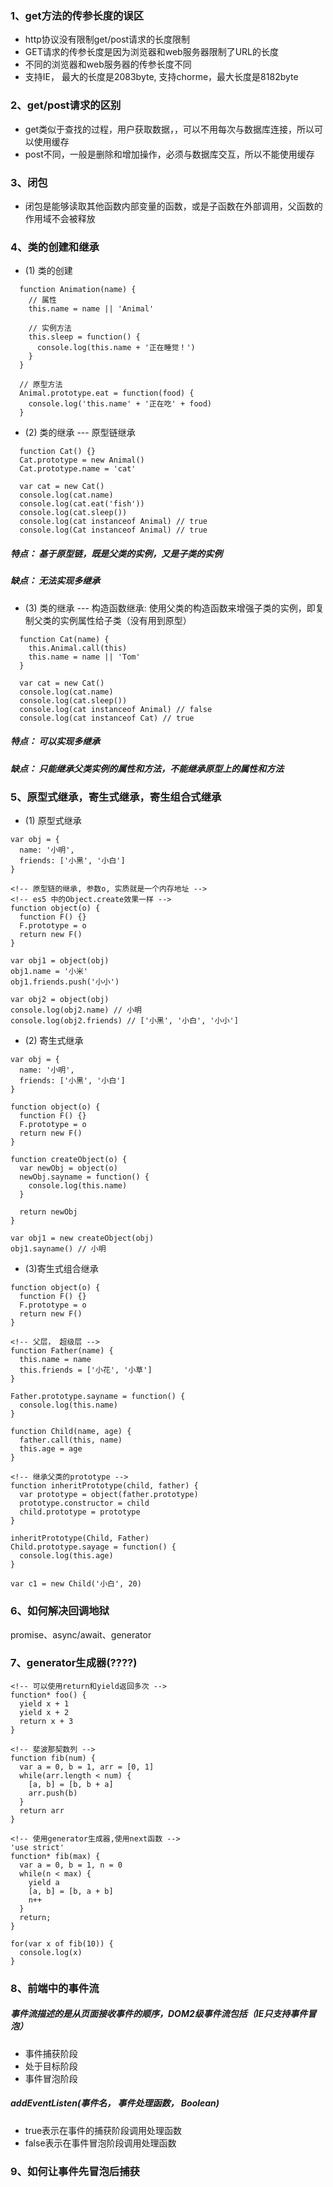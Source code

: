### 1、get方法的传参长度的误区

* http协议没有限制get/post请求的长度限制
* GET请求的传参长度是因为浏览器和web服务器限制了URL的长度
* 不同的浏览器和web服务器的传参长度不同
* 支持IE， 最大的长度是2083byte, 支持chorme，最大长度是8182byte

### 2、get/post请求的区别

* get类似于查找的过程，用户获取数据，，可以不用每次与数据库连接，所以可以使用缓存
* post不同，一般是删除和增加操作，必须与数据库交互，所以不能使用缓存

### 3、闭包

* 闭包是能够读取其他函数内部变量的函数，或是子函数在外部调用，父函数的作用域不会被释放

### 4、类的创建和继承

* (1) 类的创建
```
  function Animation(name) {
    // 属性
    this.name = name || 'Animal'

    // 实例方法
    this.sleep = function() {
      console.log(this.name + '正在睡觉！')
    }
  }

  // 原型方法
  Animal.prototype.eat = function(food) {
    console.log('this.name' + '正在吃' + food)
  }
```

* (2) 类的继承 --- 原型链继承
```
  function Cat() {}
  Cat.prototype = new Animal()
  Cat.prototype.name = 'cat'

  var cat = new Cat()
  console.log(cat.name)
  console.log(cat.eat('fish'))
  console.log(cat.sleep())
  console.log(cat instanceof Animal) // true
  console.log(Cat instanceof Animal) // true
```
##### 特点： 基于原型链，既是父类的实例，又是子类的实例
##### 缺点： 无法实现多继承
* (3) 类的继承 --- 构造函数继承: 使用父类的构造函数来增强子类的实例，即复制父类的实例属性给子类（没有用到原型）
```
  function Cat(name) {
    this.Animal.call(this)
    this.name = name || 'Tom' 
  }

  var cat = new Cat()
  console.log(cat.name)
  console.log(cat.sleep())
  console.log(cat instanceof Animal) // false
  console.log(cat instanceof Cat) // true
```
##### 特点： 可以实现多继承
##### 缺点： 只能继承父类实例的属性和方法，不能继承原型上的属性和方法

### 5、原型式继承，寄生式继承，寄生组合式继承

* (1) 原型式继承
```
var obj = {
  name: '小明', 
  friends: ['小黑', '小白']
}

<!-- 原型链的继承, 参数o, 实质就是一个内存地址 -->
<!-- es5 中的Object.create效果一样 -->
function object(o) {
  function F() {}
  F.prototype = o 
  return new F()
}

var obj1 = object(obj)
obj1.name = '小米'
obj1.friends.push('小小')

var obj2 = object(obj)
console.log(obj2.name) // 小明
console.log(obj2.friends) // ['小黑', '小白', '小小']

```

* (2) 寄生式继承

```
var obj = {
  name: '小明',
  friends: ['小黑', '小白']
}

function object(o) {
  function F() {}
  F.prototype = o
  return new F()
}

function createObject(o) {
  var newObj = object(o)
  newObj.sayname = function() {
    console.log(this.name)
  }

  return newObj
}

var obj1 = new createObject(obj)
obj1.sayname() // 小明
```

* (3)寄生式组合继承

```
function object(o) {
  function F() {}
  F.prototype = o
  return new F()
}

<!-- 父层， 超级层 -->
function Father(name) {
  this.name = name
  this.friends = ['小花', '小草']
}

Father.prototype.sayname = function() {
  console.log(this.name)
}

function Child(name, age) {
  father.call(this, name)
  this.age = age
}

<!-- 继承父类的prototype -->
function inheritPrototype(child, father) {
  var prototype = object(father.prototype)
  prototype.constructor = child
  child.prototype = prototype
}

inheritPrototype(Child, Father)
Child.prototype.sayage = function() {
  console.log(this.age)
}

var c1 = new Child('小白', 20)

```

### 6、如何解决回调地狱

promise、async/await、generator

### 7、generator生成器(????)

```
<!-- 可以使用return和yield返回多次 -->
function* foo() {
  yield x + 1
  yield x + 2
  return x + 3
}
```

```
<!-- 斐波那契数列 -->
function fib(num) {
  var a = 0, b = 1, arr = [0, 1]
  while(arr.length < num) {
    [a, b] = [b, b + a]
    arr.push(b)
  }
  return arr
}
```

```
<!-- 使用generator生成器,使用next函数 -->
'use strict'
function* fib(max) {
  var a = 0, b = 1, n = 0
  while(n < max) {
    yield a
    [a, b] = [b, a + b]
    n++
  }
  return;
}

for(var x of fib(10)) {
  console.log(x)
}

```


### 8、前端中的事件流

##### 事件流描述的是从页面接收事件的顺序，DOM2级事件流包括（IE只支持事件冒泡）

* 事件捕获阶段
* 处于目标阶段
* 事件冒泡阶段

##### addEventListen(事件名， 事件处理函数， Boolean) 
* true表示在事件的捕获阶段调用处理函数 
* false表示在事件冒泡阶段调用处理函数


### 9、如何让事件先冒泡后捕获

